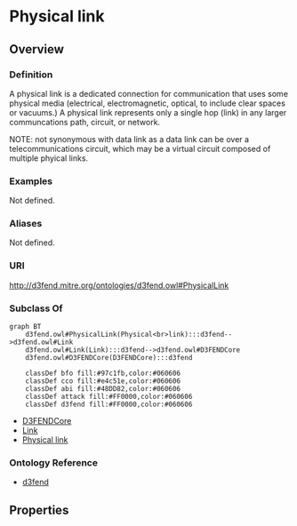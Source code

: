 # Physical link

## Overview

### Definition
A physical link is a dedicated connection for communication that uses some physical media (electrical, electromagnetic, optical, to include clear spaces or vacuums.)  A physical link represents only a single hop (link) in any larger communcations path, circuit, or network.

NOTE: not synonymous with data link as a data link can be over a telecommunications circuit, which may be a virtual circuit composed of multiple phyical links.

### Examples
Not defined.

### Aliases
Not defined.

### URI
http://d3fend.mitre.org/ontologies/d3fend.owl#PhysicalLink

### Subclass Of
```mermaid
graph BT
    d3fend.owl#PhysicalLink(Physical<br>link):::d3fend-->d3fend.owl#Link
    d3fend.owl#Link(Link):::d3fend-->d3fend.owl#D3FENDCore
    d3fend.owl#D3FENDCore(D3FENDCore):::d3fend
    
    classDef bfo fill:#97c1fb,color:#060606
    classDef cco fill:#e4c51e,color:#060606
    classDef abi fill:#48DD82,color:#060606
    classDef attack fill:#FF0000,color:#060606
    classDef d3fend fill:#FF0000,color:#060606
```

- [D3FENDCore](/docs/ontology/reference/model/D3FENDCore/D3FENDCore.md)
- [Link](/docs/ontology/reference/model/D3FENDCore/Link/Link.md)
- [Physical link](/docs/ontology/reference/model/D3FENDCore/Link/Physical%20link/Physical%20link.md)


### Ontology Reference
- [d3fend](http://d3fend.mitre.org/ontologies/d3fend.owl#)

## Properties
